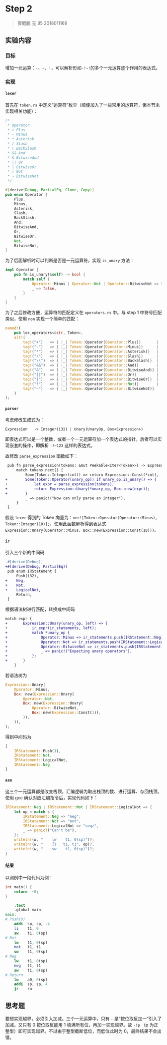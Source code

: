 # Step 2

> 贺鲲鹏 无 85 2018011169

## 实验内容

### 目标

增加一元运算：`-`、`~`、`!`，可以解析形如`-!~!`的多个一元运算逐个作用的表达式。

### 实现

#### `lexer`

首先在 `token.rs` 中定义“运算符”枚举（顺便加入了一些常用的运算符，但本节未实现相关功能）：

```rust
/*
 * Operator
 * + Plus
 * - Minus
 * * Asterisk
 * / Slash
 * \ BackSlash
 * && And
 * & BitwiseAnd
 * || Or
 * | BitwiseOr
 * ! Not
 * ~ BitwiseNot
 */

#[derive(Debug, PartialEq, Clone, Copy)]
pub enum Operator {
    Plus,
    Minus,
    Asterisk,
    Slash,
    BackSlash,
    And,
    BitwiseAnd,
    Or,
    BitwiseOr,
    Not,
    BitwiseNot,
}
```

为了后面解析时可以判断是否是一元运算符，实现 `is_unary` 方法：

```rust
impl Operator {
    pub fn is_unary(&self) -> bool {
        match self {
            Operator::Minus | Operator::Not | Operator::BitwiseNot => true,
            _ => false,
        }
    }
}
```

为了之后修改方便，运算符的匹配定义在 `operators.rs` 中。与 step 1 中符号匹配类似，使用 `nom` 实现一个简单的匹配：

```rust
named!(
    pub lex_operators<&str, Token>,
    alt!(
        tag!("+")   => { |_| Token::Operator(Operator::Plus)}       |
        tag!("-")   => { |_| Token::Operator(Operator::Minus)}      |
        tag!("*")   => { |_| Token::Operator(Operator::Asterisk)}   |
        tag!("/")   => { |_| Token::Operator(Operator::Slash)}      |
        tag!("\\")  => { |_| Token::Operator(Operator::BackSlash)}  |
        tag!("&&")  => { |_| Token::Operator(Operator::And)}        |
        tag!("&")   => { |_| Token::Operator(Operator::BitwiseAnd)} |
        tag!("||")  => { |_| Token::Operator(Operator::Or)}         |
        tag!("|")   => { |_| Token::Operator(Operator::BitwiseOr)}  |
        tag!("!")   => { |_| Token::Operator(Operator::Not)}        |
        tag!("~")   => { |_| Token::Operator(Operator::BitwiseNot)}
    )
);
```

#### `parser`

考虑修改生成式为：

```
Expression   -> Integer(i32) | Unary(UnaryOp, Box<Expression>)
```

即表达式可以是一个整数，或者一个一元运算符加一个表达式的指针。后者可以实现嵌套的操作，即解析 `-!~123` 这样的表达式。

故修改 `parse_expression` 函数如下：

```diff
 pub fn parse_expression(tokens: &mut Peekable<Iter<Token>>) -> Expression {
     match tokens.next() {
         Some(Token::Integer(int)) => return Expression::Const(*int),
+        Some(Token::Operator(unary_op)) if unary_op.is_unary() => {
+            let expr = parse_expression(tokens);
+            return Expression::Unary(*unary_op, Box::new(expr));
+        }
         _ => panic!("Now can only parse an integer"),
     }
 }
```

假设 `lexer` 得到的 Token 向量为：`vec![Token::Operator(Operator::Minus), Token::Integer(10)];`，使用此函数解析得到表达式 `Expression::Unary(Operator::Minus, Box::new(Expression::Const(10)))`。

#### `ir`

引入三个新的中间码

```diff
-#[derive(Debug)]
+#[derive(Debug, PartialEq)]
 pub enum IRStatement {
     Push(i32),
+    Neg,
+    Not,
+    LogicalNot,
     Return,
 }
```

根据语法树进行匹配，转换成中间码

```diff
match expr {
+       Expression::Unary(unary_op, left) => {
+           ir_expr(ir_statements, left);
+           match *unary_op {
+               Operator::Minus => ir_statements.push(IRStatement::Neg),
+               Operator::Not => ir_statements.push(IRStatement::LogicalNot),
+               Operator::BitwiseNot => ir_statements.push(IRStatement::Not),
+               _ => panic!("Expecting unary operators"),
+           };
+       }
    }
```

若语法树为

```rust
Expression::Unary(
    Operator::Minus,
    Box::new(Expression::Unary(
        Operator::Not,
        Box::new(Expression::Unary(
            Operator::BitwiseNot,
            Box::new(Expression::Const(1)),
        )),
    )),
);
```

得到中间码为

```rust
[
    IRStatement::Push(1),
    IRStatement::Not,
    IRStatement::LogicalNot,
    IRStatement::Neg
]
```

#### `asm`

这三个一元运算都是改变栈顶，汇编逻辑为取出栈顶的数、进行运算、存回栈顶。使用 gcc 确认对应汇编指令后，实现代码如下：

```rust
IRStatement::Neg | IRStatement::Not | IRStatement::LogicalNot => {
    let op = match s {
        IRStatement::Neg => "neg",
        IRStatement::Not => "not",
        IRStatement::LogicalNot => "seqz",
        _ => panic!("Can't be"),
    };
    writeln!(w, "    lw    t1, 0(sp)")?;
    writeln!(w, "    {}   t1, t1", op)?;
    writeln!(w, "    sw    t1, 0(sp)")?;
}
```

#### 结果

以测例中一段代码为例：

```c
int main() {
    return -~0;
}
```

```mips
    .text
    .global main
main:
# Push(0)
    addi  sp, sp, -4
    li    t1, 0
    sw    t1, 0(sp)
# Not
    lw    t1, 0(sp)
    not   t1, t1
    sw    t1, 0(sp)
# Neg
    lw    t1, 0(sp)
    neg   t1, t1
    sw    t1, 0(sp)
# Return
    lw    a0, 0(sp)
    addi  sp, sp, 4
    jr    ra
```

## 思考题

要想实现越界，必须引入加减。三个一元运算中，只有 `-` 是“按位取反加一”引入了加减。又只有 0 按位取反能用 1 填满所有位，再加一实现越界。故 `-!p` （p 为正整型）即可实现越界。不过由于整型截断低位，而低位此时为 0，最终结果不会出错。
